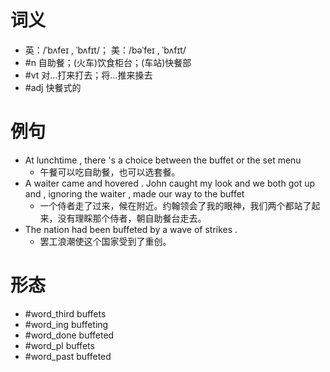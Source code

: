 # 词义
- 英：/ˈbʌfeɪ , ˈbʌfɪt/； 美：/bəˈfeɪ , ˈbʌfɪt/
- #n 自助餐；(火车)饮食柜台；(车站)快餐部
- #vt 对…打来打去；将…推来搡去
- #adj 快餐式的
# 例句
- At lunchtime , there 's a choice between the buffet or the set menu
	- 午餐可以吃自助餐，也可以选套餐。
- A waiter came and hovered . John caught my look and we both got up and , ignoring the waiter , made our way to the buffet
	- 一个侍者走了过来，候在附近。约翰领会了我的眼神，我们两个都站了起来，没有理睬那个侍者，朝自助餐台走去。
- The nation had been buffeted by a wave of strikes .
	- 罢工浪潮使这个国家受到了重创。
# 形态
- #word_third buffets
- #word_ing buffeting
- #word_done buffeted
- #word_pl buffets
- #word_past buffeted
